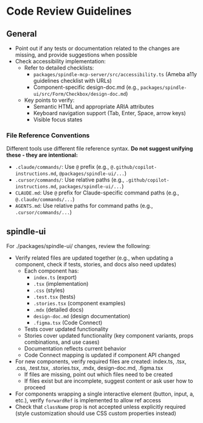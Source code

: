 # Code Review Guidelines

## General

- Point out if any tests or documentation related to the changes are missing, and provide suggestions when possible
- Check accessibility implementation:
  - Refer to detailed checklists:
    - `packages/spindle-mcp-server/src/accessibility.ts` (Ameba a11y guidelines checklist with URLs)
    - Component-specific design-doc.md (e.g., `packages/spindle-ui/src/Form/Checkbox/design-doc.md`)
  - Key points to verify:
    - Semantic HTML and appropriate ARIA attributes
    - Keyboard navigation support (Tab, Enter, Space, arrow keys)
    - Visible focus states

### File Reference Conventions

Different tools use different file reference syntax. **Do not suggest unifying these - they are intentional:**

- `.claude/commands/`: Use `@` prefix (e.g., `@.github/copilot-instructions.md`, `@packages/spindle-ui/...`)
- `.cursor/commands/`: Use relative paths (e.g., `.github/copilot-instructions.md`, `packages/spindle-ui/...`)
- `CLAUDE.md`: Use `@` prefix for Claude-specific command paths (e.g., `@.claude/commands/...`)
- `AGENTS.md`: Use relative paths for command paths (e.g., `.cursor/commands/...`)

## spindle-ui

For ./packages/spindle-ui/ changes, review the following:

- Verify related files are updated together (e.g., when updating a component, check if tests, stories, and docs also need updates)
  - Each component has:
    - `index.ts` (export)
    - `.tsx` (implementation)
    - `.css` (styles)
    - `.test.tsx` (tests)
    - `.stories.tsx` (component examples)
    - `.mdx` (detailed docs)
    - `design-doc.md` (design documentation)
    - `.figma.tsx` (Code Connect)
  - Tests cover updated functionality
  - Stories cover updated functionality (key component variants, props combinations, and use cases)
  - Documentation reflects current behavior
  - Code Connect mapping is updated if component API changed
- For new components, verify required files are created: index.ts, .tsx, .css, .test.tsx, .stories.tsx, .mdx, design-doc.md, .figma.tsx
  - If files are missing, point out which files need to be created
  - If files exist but are incomplete, suggest content or ask user how to proceed
- For components wrapping a single interactive element (button, input, a, etc.), verify `forwardRef` is implemented to allow ref access
- Check that `className` prop is not accepted unless explicitly required (style customization should use CSS custom properties instead)
